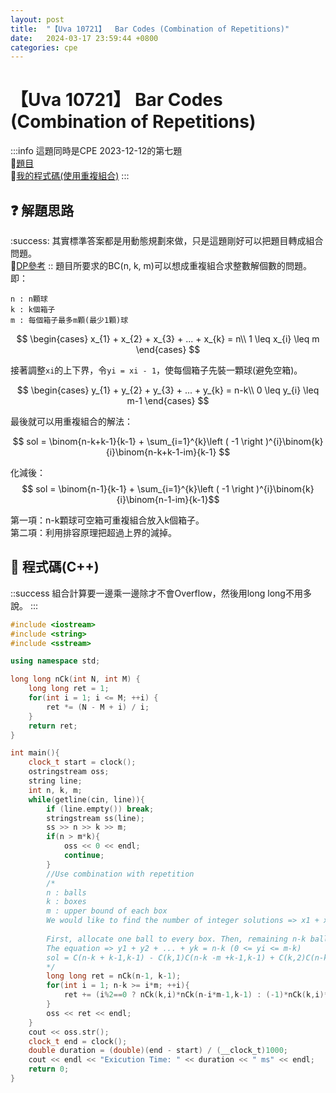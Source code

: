 ```yaml
---
layout: post
title:  "【Uva 10721】  Bar Codes (Combination of Repetitions)"
date:   2024-03-17 23:59:44 +0800
categories: cpe
---
```

# 【Uva 10721】  Bar Codes (Combination of Repetitions)

:::info
這題同時是CPE 2023-12-12的第七題</br>
:link:[題目](https://cpe.cse.nsysu.edu.tw/cpe/file/attendance/problemPdf/10721.pdf)</br>
:link:[我的程式碼(使用重複組合)](https://github.com/leemikepop/cpe/blob/master/CPE20231212/007_uva10721/main.cpp)
:::

## ❓ 解題思路
:success:
其實標準答案都是用動態規劃來做，只是這題剛好可以把題目轉成組合問題。</br>
:link:[DP參考](https://www.larrysprognotes.com/UVa-10721/)
::
題目所要求的BC(n, k, m)可以想成重複組合求整數解個數的問題。即：
```
n : n顆球
k : k個箱子
m : 每個箱子最多m顆(最少1顆)球
```
$$
\begin{cases}
 x_{1} + x_{2} + x_{3} + ... + x_{k} = n\\
 1 \leq x_{i} \leq m
\end{cases}
$$

接著調整`xi`的上下界，令`yi = xi - 1`，使每個箱子先裝一顆球(避免空箱)。

$$
\begin{cases}
 y_{1} + y_{2} + y_{3} + ... + y_{k} = n-k\\
 0 \leq y_{i} \leq m-1
\end{cases}
$$

最後就可以用重複組合的解法：

$$
sol = \binom{n-k+k-1}{k-1} + \sum_{i=1}^{k}\left ( -1 \right )^{i}\binom{k}{i}\binom{n-k+k-1-im}{k-1}
$$

化減後：
$$
sol = \binom{n-1}{k-1} + \sum_{i=1}^{k}\left ( -1 \right )^{i}\binom{k}{i}\binom{n-1-im}{k-1}$$

第一項：n-k顆球可空箱可重複組合放入k個箱子。</br>
第二項：利用排容原理把超過上界的減掉。

## :paperclip: 程式碼(C++)
::success
組合計算要一邊乘一邊除才不會Overflow，然後用long long不用多說。
:::

```cpp {.line-numbers}
#include <iostream>
#include <string>
#include <sstream>

using namespace std;

long long nCk(int N, int M) {
    long long ret = 1;
    for(int i = 1; i <= M; ++i) {
        ret *= (N - M + i) / i;
    }
    return ret;
}

int main(){
    clock_t start = clock();
    ostringstream oss;
    string line;
	int n, k, m;
	while(getline(cin, line)){
        if (line.empty()) break;
		stringstream ss(line);
		ss >> n >> k >> m;
		if(n > m*k){
			oss << 0 << endl;
			continue;
		}
		//Use combination with repetition
		/*
		n : balls
		k : boxes
		m : upper bound of each box
		We would like to find the number of integer solutions => x1 + x2 + ... + xk = n (1 <= xi <= m)
		
		First, allocate one ball to every box. Then, remaining n-k balls.
		The equation => y1 + y2 + ... + yk = n-k (0 <= yi <= m-k)
		sol = C(n-k + k-1,k-1) - C(k,1)C(n-k -m +k-1,k-1) + C(k,2)C(n-k -2*m +k-1,k-1) - ... (by principle of inclusion-exclusion)
		*/
		long long ret = nCk(n-1, k-1);
		for(int i = 1; n-k >= i*m; ++i){
			ret += (i%2==0 ? nCk(k,i)*nCk(n-i*m-1,k-1) : (-1)*nCk(k,i)*nCk(n-i*m-1,k-1));
		}
		oss << ret << endl;
	}
    cout << oss.str();
    clock_t end = clock();
    double duration = (double)(end - start) / (__clock_t)1000;
    cout << endl << "Exicution Time: " << duration << " ms" << endl;
    return 0;
}
```